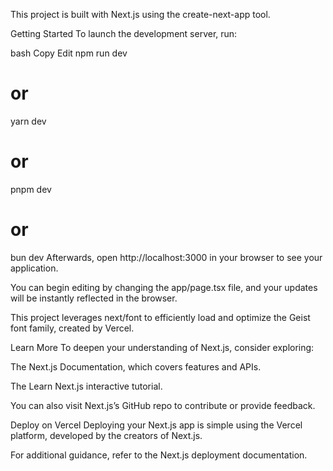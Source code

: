 This project is built with Next.js using the create-next-app tool.

Getting Started
To launch the development server, run:

bash
Copy
Edit
npm run dev
# or
yarn dev
# or
pnpm dev
# or
bun dev
Afterwards, open http://localhost:3000 in your browser to see your application.

You can begin editing by changing the app/page.tsx file, and your updates will be instantly reflected in the browser.

This project leverages next/font to efficiently load and optimize the Geist font family, created by Vercel.

Learn More
To deepen your understanding of Next.js, consider exploring:

The Next.js Documentation, which covers features and APIs.

The Learn Next.js interactive tutorial.

You can also visit Next.js’s GitHub repo to contribute or provide feedback.

Deploy on Vercel
Deploying your Next.js app is simple using the Vercel platform, developed by the creators of Next.js.

For additional guidance, refer to the Next.js deployment documentation.